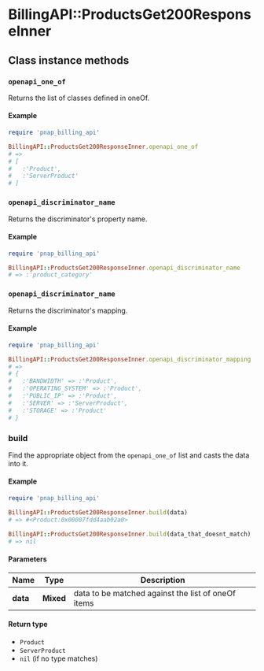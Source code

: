 # BillingAPI::ProductsGet200ResponseInner

## Class instance methods

### `openapi_one_of`

Returns the list of classes defined in oneOf.

#### Example

```ruby
require 'pnap_billing_api'

BillingAPI::ProductsGet200ResponseInner.openapi_one_of
# =>
# [
#   :'Product',
#   :'ServerProduct'
# ]
```

### `openapi_discriminator_name`

Returns the discriminator's property name.

#### Example

```ruby
require 'pnap_billing_api'

BillingAPI::ProductsGet200ResponseInner.openapi_discriminator_name
# => :'product_category'
```

### `openapi_discriminator_name`

Returns the discriminator's mapping.

#### Example

```ruby
require 'pnap_billing_api'

BillingAPI::ProductsGet200ResponseInner.openapi_discriminator_mapping
# =>
# {
#   :'BANDWIDTH' => :'Product',
#   :'OPERATING_SYSTEM' => :'Product',
#   :'PUBLIC_IP' => :'Product',
#   :'SERVER' => :'ServerProduct',
#   :'STORAGE' => :'Product'
# }
```

### build

Find the appropriate object from the `openapi_one_of` list and casts the data into it.

#### Example

```ruby
require 'pnap_billing_api'

BillingAPI::ProductsGet200ResponseInner.build(data)
# => #<Product:0x00007fdd4aab02a0>

BillingAPI::ProductsGet200ResponseInner.build(data_that_doesnt_match)
# => nil
```

#### Parameters

| Name | Type | Description |
| ---- | ---- | ----------- |
| **data** | **Mixed** | data to be matched against the list of oneOf items |

#### Return type

- `Product`
- `ServerProduct`
- `nil` (if no type matches)

